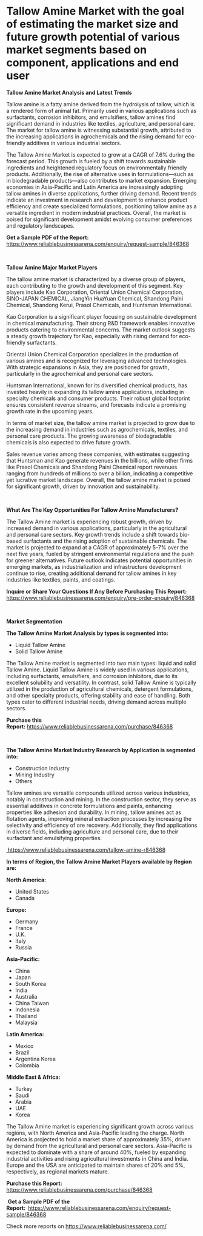 <p><h1>Tallow Amine Market with the goal of estimating the market size and future growth potential of various market segments based on component, applications and end user</h1></p><p><strong>Tallow Amine Market Analysis and Latest Trends</strong></p>
<p><p>Tallow amine is a fatty amine derived from the hydrolysis of tallow, which is a rendered form of animal fat. Primarily used in various applications such as surfactants, corrosion inhibitors, and emulsifiers, tallow amines find significant demand in industries like textiles, agriculture, and personal care. The market for tallow amine is witnessing substantial growth, attributed to the increasing applications in agrochemicals and the rising demand for eco-friendly additives in various industrial sectors.</p><p>The Tallow Amine Market is expected to grow at a CAGR of 7.6% during the forecast period. This growth is fueled by a shift towards sustainable ingredients and heightened regulatory focus on environmentally friendly products. Additionally, the rise of alternative uses in formulations—such as in biodegradable products—also contributes to market expansion. Emerging economies in Asia-Pacific and Latin America are increasingly adopting tallow amines in diverse applications, further driving demand. Recent trends indicate an investment in research and development to enhance product efficiency and create specialized formulations, positioning tallow amine as a versatile ingredient in modern industrial practices. Overall, the market is poised for significant development amidst evolving consumer preferences and regulatory landscapes.</p></p>
<p><strong>Get a Sample PDF of the Report:&nbsp;</strong> <a href="https://www.reliablebusinessarena.com/enquiry/request-sample/846368?utm_campaign=2097&utm_medium=2&utm_source=Github&utm_content=ia&utm_term=30012025&utm_id=tallow-amine">https://www.reliablebusinessarena.com/enquiry/request-sample/846368</a></p>
<p>&nbsp;</p>
<p><strong>Tallow Amine Major Market Players</strong></p>
<p><p>The tallow amine market is characterized by a diverse group of players, each contributing to the growth and development of this segment. Key players include Kao Corporation, Oriental Union Chemical Corporation, SINO-JAPAN CHEMICAL, JiangYin HuaYuan Chemical, Shandong Paini Chemical, Shandong Kerui, Prasol Chemicals, and Huntsman International.</p><p>Kao Corporation is a significant player focusing on sustainable development in chemical manufacturing. Their strong R&D framework enables innovative products catering to environmental concerns. The market outlook suggests a steady growth trajectory for Kao, especially with rising demand for eco-friendly surfactants.</p><p>Oriental Union Chemical Corporation specializes in the production of various amines and is recognized for leveraging advanced technologies. With strategic expansions in Asia, they are positioned for growth, particularly in the agrochemical and personal care sectors.</p><p>Huntsman International, known for its diversified chemical products, has invested heavily in expanding its tallow amine applications, including in specialty chemicals and consumer products. Their robust global footprint ensures consistent revenue streams, and forecasts indicate a promising growth rate in the upcoming years.</p><p>In terms of market size, the tallow amine market is projected to grow due to the increasing demand in industries such as agrochemicals, textiles, and personal care products. The growing awareness of biodegradable chemicals is also expected to drive future growth. </p><p>Sales revenue varies among these companies, with estimates suggesting that Huntsman and Kao generate revenues in the billions, while other firms like Prasol Chemicals and Shandong Paini Chemical report revenues ranging from hundreds of millions to over a billion, indicating a competitive yet lucrative market landscape. Overall, the tallow amine market is poised for significant growth, driven by innovation and sustainability.</p></p>
<p>&nbsp;</p>
<p><strong>What Are The Key Opportunities For Tallow Amine Manufacturers?</strong></p>
<p><p>The Tallow Amine market is experiencing robust growth, driven by increased demand in various applications, particularly in the agricultural and personal care sectors. Key growth trends include a shift towards bio-based surfactants and the rising adoption of sustainable chemicals. The market is projected to expand at a CAGR of approximately 5-7% over the next five years, fueled by stringent environmental regulations and the push for greener alternatives. Future outlook indicates potential opportunities in emerging markets, as industrialization and infrastructure development continue to rise, creating additional demand for tallow amines in key industries like textiles, paints, and coatings.</p></p>
<p><strong>Inquire or Share Your Questions If Any Before Purchasing This Report:</strong> <a href="https://www.reliablebusinessarena.com/enquiry/pre-order-enquiry/846368?utm_campaign=2097&utm_medium=2&utm_source=Github&utm_content=ia&utm_term=30012025&utm_id=tallow-amine">https://www.reliablebusinessarena.com/enquiry/pre-order-enquiry/846368</a></p>
<p>&nbsp;</p>
<p><strong>Market Segmentation</strong></p>
<p><strong>The Tallow Amine Market Analysis by types is segmented into:</strong></p>
<p><ul><li>Liquid Tallow Amine</li><li>Solid Tallow Amine</li></ul></p>
<p><p>The Tallow Amine market is segmented into two main types: liquid and solid Tallow Amine. Liquid Tallow Amine is widely used in various applications, including surfactants, emulsifiers, and corrosion inhibitors, due to its excellent solubility and versatility. In contrast, solid Tallow Amine is typically utilized in the production of agricultural chemicals, detergent formulations, and other specialty products, offering stability and ease of handling. Both types cater to different industrial needs, driving demand across multiple sectors.</p></p>
<p><strong>Purchase this Report:&nbsp;</strong><a href="https://www.reliablebusinessarena.com/purchase/846368?utm_campaign=2097&utm_medium=2&utm_source=Github&utm_content=ia&utm_term=30012025&utm_id=tallow-amine">https://www.reliablebusinessarena.com/purchase/846368</a></p>
<p>&nbsp;</p>
<p><strong>The Tallow Amine Market Industry Research by Application is segmented into:</strong></p>
<p><ul><li>Construction Industry</li><li>Mining Industry</li><li>Others</li></ul></p>
<p><p>Tallow amines are versatile compounds utilized across various industries, notably in construction and mining. In the construction sector, they serve as essential additives in concrete formulations and paints, enhancing properties like adhesion and durability. In mining, tallow amines act as flotation agents, improving mineral extraction processes by increasing the selectivity and efficiency of ore recovery. Additionally, they find applications in diverse fields, including agriculture and personal care, due to their surfactant and emulsifying properties.</p></p>
<p><a href="https://www.reliablebusinessarena.com/tallow-amine-r846368?utm_campaign=2097&utm_medium=2&utm_source=Github&utm_content=ia&utm_term=30012025&utm_id=tallow-amine">&nbsp;https://www.reliablebusinessarena.com/tallow-amine-r846368</a></p>
<p><strong>In terms of Region, the Tallow Amine Market Players available by Region are:</strong></p>
<p>
    <p> <strong> North America: </strong>
        <ul>
            <li>United States</li>
            <li>Canada</li>
        </ul>
        </p> 
    <p> <strong> Europe: </strong>
        <ul>
            <li>Germany</li>
            <li>France</li>
            <li>U.K.</li>
            <li>Italy</li>
            <li>Russia</li>
        </ul>
        </p> 
    <p> <strong> Asia-Pacific: </strong>
        <ul>
            <li>China</li>
            <li>Japan</li>
            <li>South Korea</li>
            <li>India</li>
            <li>Australia</li>
            <li>China Taiwan</li>
            <li>Indonesia</li>
            <li>Thailand</li>
            <li>Malaysia</li>
        </ul>
        </p> 
    <p> <strong> Latin America: </strong>
        <ul>
            <li>Mexico</li>
            <li>Brazil</li>
            <li>Argentina Korea</li>
            <li>Colombia</li>
        </ul>
        </p> 
    <p> <strong> Middle East & Africa: </strong>
        <ul>
            <li>Turkey</li>
            <li>Saudi</li>
            <li>Arabia</li>
            <li>UAE</li>
            <li>Korea</li>
        </ul>
    </p>
    </p>
<p><p>The Tallow Amine market is experiencing significant growth across various regions, with North America and Asia-Pacific leading the charge. North America is projected to hold a market share of approximately 35%, driven by demand from the agricultural and personal care sectors. Asia-Pacific is expected to dominate with a share of around 40%, fueled by expanding industrial activities and rising agricultural investments in China and India. Europe and the USA are anticipated to maintain shares of 20% and 5%, respectively, as regional markets mature.</p></p>
<p><strong>Purchase this Report: </strong><a href="https://www.reliablebusinessarena.com/purchase/846368?utm_campaign=2097&utm_medium=2&utm_source=Github&utm_content=ia&utm_term=30012025&utm_id=tallow-amine">https://www.reliablebusinessarena.com/purchase/846368</a></p>
<p>&nbsp;<strong>Get a Sample PDF of the Report:&nbsp;&nbsp;</strong><a href="https://www.reliablebusinessarena.com/enquiry/request-sample/846368?utm_campaign=2097&utm_medium=2&utm_source=Github&utm_content=ia&utm_term=30012025&utm_id=tallow-amine">https://www.reliablebusinessarena.com/enquiry/request-sample/846368</a></p>
<p><strong></strong></p>
<p>Check more reports on <a href="https://www.reliablebusinessarena.com/?utm_campaign=2097&utm_medium=2&utm_source=Github&utm_content=ia&utm_term=30012025&utm_id=tallow-amine">https://www.reliablebusinessarena.com/</a></p>